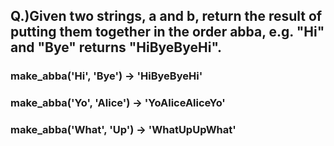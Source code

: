 ## Q.)Given two strings, a and b, return the result of putting them together in the order abba, e.g. "Hi" and "Bye" returns "HiByeByeHi".

### make_abba('Hi', 'Bye') → 'HiByeByeHi'

### make_abba('Yo', 'Alice') → 'YoAliceAliceYo'

### make_abba('What', 'Up') → 'WhatUpUpWhat'
